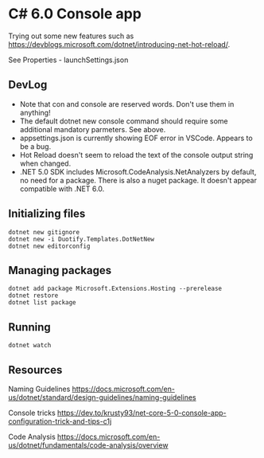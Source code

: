 # C# 6.0 Console app

Trying out some new features such as <https://devblogs.microsoft.com/dotnet/introducing-net-hot-reload/>.

See Properties - launchSettings.json

## DevLog

- Note that con and console are reserved words.  Don't use them in anything!
- The default dotnet new console command should require some additional mandatory parmeters.  See above.
- appsettings.json is currently showing EOF error in VSCode.  Appears to be a bug.
- Hot Reload doesn't seem to reload the text of the console output string when changed.
- .NET 5.0 SDK includes Microsoft.CodeAnalysis.NetAnalyzers by default, no need for a package.  There is also a nuget package.  It doesn't appear compatible with .NET 6.0.

## Initializing files

```shell
dotnet new gitignore
dotnet new -i Duotify.Templates.DotNetNew
dotnet new editorconfig
```

## Managing packages

```shell
dotnet add package Microsoft.Extensions.Hosting --prerelease
dotnet restore
dotnet list package
```

## Running

```shell
dotnet watch
```

## Resources

Naming Guidelines <https://docs.microsoft.com/en-us/dotnet/standard/design-guidelines/naming-guidelines>

Console tricks <https://dev.to/krusty93/net-core-5-0-console-app-configuration-trick-and-tips-c1j>

Code Analysis <https://docs.microsoft.com/en-us/dotnet/fundamentals/code-analysis/overview>
